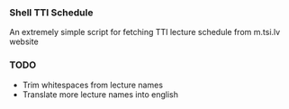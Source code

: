 ### Shell TTI Schedule
An extremely simple script for fetching TTI lecture schedule from m.tsi.lv website

### TODO
 - Trim whitespaces from lecture names
 - Translate more lecture names into english

